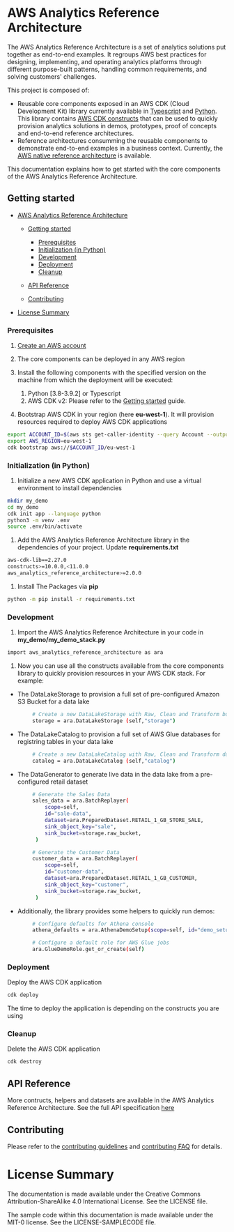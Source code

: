 # AWS Analytics Reference Architecture

The AWS Analytics Reference Architecture is a set of analytics solutions put together as end-to-end examples.
It regroups AWS best practices for designing, implementing, and operating analytics platforms through different purpose-built patterns, handling common requirements, and solving customers' challenges.

This project is composed of:

* Reusable core components exposed in an AWS CDK (Cloud Development Kit) library currently available in [Typescript](https://www.npmjs.com/package/aws-analytics-reference-architecture) and [Python](https://pypi.org/project/aws-analytics-reference-architecture/). This library contains [AWS CDK constructs](https://constructs.dev/packages/aws-analytics-reference-architecture/?lang=python) that can be used to quickly provision analytics solutions in demos, prototypes, proof of concepts and end-to-end reference architectures.
* Reference architectures consumming the reusable components to demonstrate end-to-end examples in a business context. Currently, the [AWS native reference architecture](https://aws-samples.github.io/aws-analytics-reference-architecture/) is available.

This documentation explains how to get started with the core components of the AWS Analytics Reference Architecture.

## Getting started

* [AWS Analytics Reference Architecture](#aws-analytics-reference-architecture)

  * [Getting started](#getting-started)

    * [Prerequisites](#prerequisites)
    * [Initialization (in Python)](#initialization-in-python)
    * [Development](#development)
    * [Deployment](#deployment)
    * [Cleanup](#cleanup)
  * [API Reference](#api-reference)
  * [Contributing](#contributing)
* [License Summary](#license-summary)

### Prerequisites

1. [Create an AWS account](https://aws.amazon.com/premiumsupport/knowledge-center/create-and-activate-aws-account/)
2. The core components can be deployed in any AWS region
3. Install the following components with the specified version on the machine from which the deployment will be executed:

   1. Python [3.8-3.9.2] or Typescript
   2. AWS CDK v2: Please refer to the [Getting started](https://docs.aws.amazon.com/cdk/v2/guide/getting_started.html) guide.
4. Bootstrap AWS CDK in your region (here **eu-west-1**). It will provision resources required to deploy AWS CDK applications

```bash
export ACCOUNT_ID=$(aws sts get-caller-identity --query Account --output text)
export AWS_REGION=eu-west-1
cdk bootstrap aws://$ACCOUNT_ID/eu-west-1
```

### Initialization (in Python)

1. Initialize a new AWS CDK application in Python and use a virtual environment to install dependencies

```bash
mkdir my_demo
cd my_demo
cdk init app --language python
python3 -m venv .env
source .env/bin/activate
```

1. Add the AWS Analytics Reference Architecture library in the dependencies of your project. Update **requirements.txt**

```bash
aws-cdk-lib==2.27.0
constructs>=10.0.0,<11.0.0
aws_analytics_reference_architecture>=2.0.0
```

1. Install The Packages via **pip**

```bash
python -m pip install -r requirements.txt
```

### Development

1. Import the AWS Analytics Reference Architecture in your code in **my_demo/my_demo_stack.py**

```bash
import aws_analytics_reference_architecture as ara
```

1. Now you can use all the constructs available from the core components library to quickly provision resources in your AWS CDK stack. For example:

* The DataLakeStorage to provision a full set of pre-configured Amazon S3 Bucket for a data lake

```bash
        # Create a new DataLakeStorage with Raw, Clean and Transform buckets configured with data lake best practices
        storage = ara.DataLakeStorage (self,"storage")
```

* The DataLakeCatalog to provision a full set of AWS Glue databases for registring tables in your data lake

```bash
        # Create a new DataLakeCatalog with Raw, Clean and Transform databases
        catalog = ara.DataLakeCatalog (self,"catalog")
```

* The DataGenerator to generate live data in the data lake from a pre-configured retail dataset

```bash
        # Generate the Sales Data
        sales_data = ara.BatchReplayer(
            scope=self,
            id="sale-data",
            dataset=ara.PreparedDataset.RETAIL_1_GB_STORE_SALE,
            sink_object_key="sale",
            sink_bucket=storage.raw_bucket,
         )

```

```bash
        # Generate the Customer Data
        customer_data = ara.BatchReplayer(
            scope=self,
            id="customer-data",
            dataset=ara.PreparedDataset.RETAIL_1_GB_CUSTOMER,
            sink_object_key="customer",
            sink_bucket=storage.raw_bucket,
         )

```

* Additionally, the library provides some helpers to quickly run demos:

```bash
        # Configure defaults for Athena console
        athena_defaults = ara.AthenaDemoSetup(scope=self, id="demo_setup")
```

```bash
        # Configure a default role for AWS Glue jobs
        ara.GlueDemoRole.get_or_create(self)
```

### Deployment

Deploy the AWS CDK application

```bash
cdk deploy
```

The time to deploy the application is depending on the constructs you are using

### Cleanup

Delete the AWS CDK application

```bash
cdk destroy
```

## API Reference

More contructs, helpers and datasets are available in the AWS Analytics Reference Architecture. See the full API specification [here](https://constructs.dev/packages/aws-analytics-reference-architecture)

## Contributing

Please refer to the [contributing guidelines](../CONTRIBUTING.md) and [contributing FAQ](../CONTRIB_FAQ.md) for details.

# License Summary

The documentation is made available under the Creative Commons Attribution-ShareAlike 4.0 International License. See the LICENSE file.

The sample code within this documentation is made available under the MIT-0 license. See the LICENSE-SAMPLECODE file.
